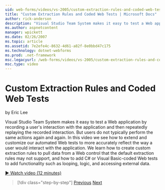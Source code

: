 ```yaml
---
uid: web-forms/videos/vs-2005/custom-extraction-rules-and-coded-web-tests
title: "Custom Extraction Rules and Coded Web Tests | Microsoft Docs"
author: rick-anderson
description: "Visual Studio Team System makes it easy to test a Web application by recording a user's interaction with the application and then repeatedly replaying the re..."
ms.author: aspnetcontent
manager: wpickett
ms.date: 02/26/2007
ms.topic: article
ms.assetid: 7e2efe4c-8632-4d61-a82f-8e0bbd47c175
ms.technology: dotnet-webforms
ms.prod: .net-framework
msc.legacyurl: /web-forms/videos/vs-2005/custom-extraction-rules-and-coded-web-tests
msc.type: video
---
```

Custom Extraction Rules and Coded Web Tests
====================
by Eric Lee

Visual Studio Team System makes it easy to test a Web application by recording a user's interaction with the application and then repeatedly replaying the recorded interaction. But users do not typically perform the same actions again and again. In this video we see how to extend and customize our automated Web tests to more accurately reflect the way a user would interact with the application. We learn how to create custom extraction rules to pull data from a Web control that the default extraction rules may not support, and how to add C# or Visual Basic-coded Web tests to add functionality such as looping, logic, and accessing external data.

[&#9654; Watch video (12 minutes)](https://channel9.msdn.com/Blogs/ASP-NET-Site-Videos/custom-extraction-rules-and-coded-web-tests)

> [!div class="step-by-step"]
> [Previous](code-coverage-of-automated-tests.md)
> [Next](the-effects-of-caching.md)
